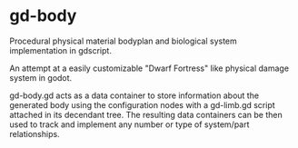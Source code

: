# gd-body

Procedural physical material bodyplan and biological system implementation in gdscript.

An attempt at a easily customizable "Dwarf Fortress" like physical damage system in godot.

gd-body.gd acts as a data container to store information about the generated body using the configuration nodes with a gd-limb.gd script attached in its decendant tree. The resulting data containers can be then used to track and implement any number or type of system/part relationships.
